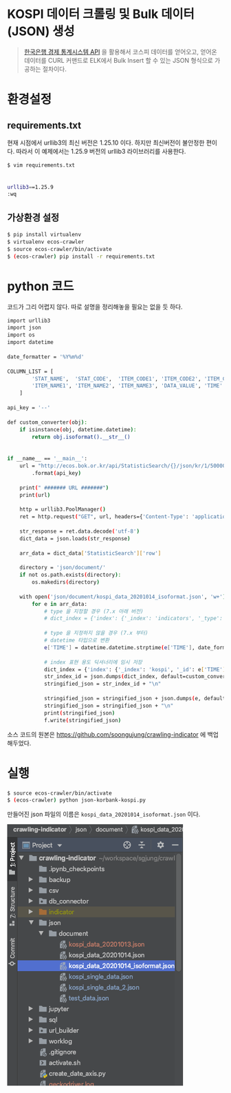 # KOSPI 데이터 크롤링 및 Bulk 데이터(JSON) 생성

> [한국은행 경제 통계시스템 API](http://ecos.bok.or.kr/) 을 활용해서 코스피 데이터를 얻어오고, 얻어온 데이터를 CURL 커맨드로 ELK에서 Bulk Insert 할 수 있는 JSON 형식으로 가공하는 절차이다.

  

# 환경설정

## requirements.txt

현재 시점에서 urllib3의 최신 버전은 1.25.10 이다. 하지만 최신버전이 불안정한 편이다. 따라서 이 예제에서는 1.25.9 버전의 urllib3 라이브러리를 사용한다.

```bash
$ vim requirements.txt


urllib3==1.25.9
:wq
```

  

## 가상환경 설정

```bash
$ pip install virtualenv
$ virtualenv ecos-crawler
$ source ecos-crawler/bin/activate
$ (ecos-crawler) pip install -r requirements.txt
```



# python 코드

코드가 그리 어렵지 않다. 따로 설명을 정리해놓을 필요는 없을 듯 하다.

```bash
import urllib3
import json
import os
import datetime

date_formatter = '%Y%m%d'

COLUMN_LIST = [
        'STAT_NAME',  'STAT_CODE',  'ITEM_CODE1', 'ITEM_CODE2', 'ITEM_CODE3',
        'ITEM_NAME1', 'ITEM_NAME2', 'ITEM_NAME3', 'DATA_VALUE', 'TIME'
    ]

api_key = '--'

def custom_converter(obj):
    if isinstance(obj, datetime.datetime):
        return obj.isoformat().__str__()


if __name__ == '__main__':
    url = "http://ecos.bok.or.kr/api/StatisticSearch/{}/json/kr/1/50000/064Y001/DD/20190101/20201231/0001000" \
        .format(api_key)

    print(" ####### URL #######")
    print(url)

    http = urllib3.PoolManager()
    ret = http.request("GET", url, headers={'Content-Type': 'application/json'})

    str_response = ret.data.decode('utf-8')
    dict_data = json.loads(str_response)

    arr_data = dict_data['StatisticSearch']['row']

    directory = 'json/document/'
    if not os.path.exists(directory):
        os.makedirs(directory)

    with open('json/document/kospi_data_20201014_isoformat.json', 'w+') as f:
        for e in arr_data:
            # type 을 지정할 경우 (7.x 아래 버전)
            # dict_index = {'index': {'_index': 'indicators', '_type': 'kospi', '_id': e['TIME']}}

            # type 을 지정하지 않을 경우 (7.x 부터)
            # datetime 타입으로 변환
            e['TIME'] = datetime.datetime.strptime(e['TIME'], date_formatter)

            # index 표현 용도 딕셔너리에 임시 저장
            dict_index = {'index': {'_index': 'kospi', '_id': e['TIME']}}
            str_index_id = json.dumps(dict_index, default=custom_converter)
            stringified_json = str_index_id + "\n"

            stringified_json = stringified_json + json.dumps(e, default=custom_converter)
            stringified_json = stringified_json + "\n"
            print(stringified_json)
            f.write(stringified_json)
```



소스 코드의 원본은 https://github.com/soongujung/crawling-indicator 에 백업해두었다.  



# 실행 

```bash
$ source ecos-crawler/bin/activate
$ (ecos-crawler) python json-korbank-kospi.py
```

만들어진 json 파일의 이름은 `kospi_data_20201014_isoformat.json` 이다.   

![이미지](./img/1.png)